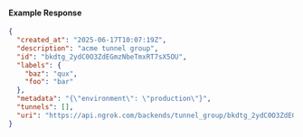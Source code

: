<!-- Code generated for API Clients. DO NOT EDIT. -->

#### Example Response

```json
{
  "created_at": "2025-06-17T10:07:19Z",
  "description": "acme tunnel group",
  "id": "bkdtg_2ydC0O3ZdEGmzNbeTmxRT7sX5OU",
  "labels": {
    "baz": "qux",
    "foo": "bar"
  },
  "metadata": "{\"environment\": \"production\"}",
  "tunnels": [],
  "uri": "https://api.ngrok.com/backends/tunnel_group/bkdtg_2ydC0O3ZdEGmzNbeTmxRT7sX5OU"
}
```
